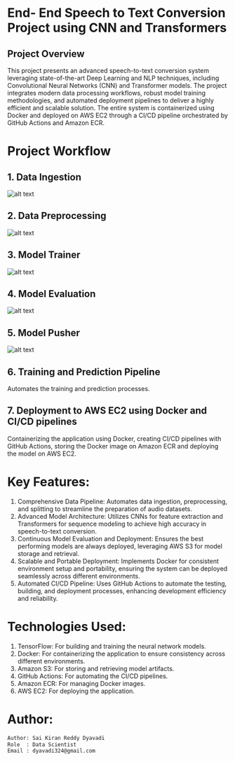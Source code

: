 # End- End Speech to Text Conversion Project using CNN and Transformers

## Project Overview
This project presents an advanced speech-to-text conversion system leveraging state-of-the-art Deep Learning and NLP techniques, including Convolutional Neural Networks (CNN) and Transformer models. The project integrates modern data processing workflows, robust model training methodologies, and automated deployment pipelines to deliver a highly efficient and scalable solution. The entire system is containerized using Docker and deployed on AWS EC2 through a CI/CD pipeline orchestrated by GitHub Actions and Amazon ECR.


# Project Workflow

## 1. Data Ingestion
![alt text](Projectflow/data_ingestion.png)

## 2. Data Preprocessing
![alt text](Projectflow/data_preprocessing.png)

## 3. Model Trainer
![alt text](Projectflow/model_trainer.png)

## 4. Model Evaluation
![alt text](Projectflow/model_evaluation.png)

## 5. Model Pusher
![alt text](Projectflow/model_pusher.png)

## 6. Training and Prediction Pipeline
Automates the training and prediction processes.

## 7. Deployment to AWS EC2 using Docker and CI/CD pipelines
Containerizing the application using Docker, creating CI/CD pipelines with GitHub Actions, storing the Docker image on Amazon ECR and deploying the model on AWS EC2.



# Key Features:
1. Comprehensive Data Pipeline: Automates data ingestion, preprocessing, and splitting to streamline the preparation of audio datasets.
2. Advanced Model Architecture: Utilizes CNNs for feature extraction and Transformers for sequence modeling to achieve high accuracy in speech-to-text conversion.
3. Continuous Model Evaluation and Deployment: Ensures the best performing models are always deployed, leveraging AWS S3 for model storage and retrieval.
4. Scalable and Portable Deployment: Implements Docker for consistent environment setup and portability, ensuring the system can be deployed seamlessly across different environments.
5. Automated CI/CD Pipeline: Uses GitHub Actions to automate the testing, building, and deployment processes, enhancing development efficiency and reliability.



# Technologies Used:

1. TensorFlow: For building and training the neural network models.
2. Docker: For containerizing the application to ensure consistency across different environments.
3. Amazon S3: For storing and retrieving model artifacts.
4. GitHub Actions: For automating the CI/CD pipelines.
5. Amazon ECR: For managing Docker images.
6. AWS EC2: For deploying the application.

# Author:

```bash
Author: Sai Kiran Reddy Dyavadi
Role  : Data Scientist
Email : dyavadi324@gmail.com
```
